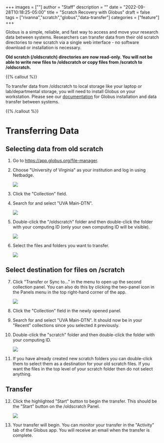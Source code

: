 +++
images = [""]
author = "Staff"
description = ""
date = "2022-09-28T10:18:25-05:00"
title = "Scratch Recovery with Globus"
draft = false
tags = ["rivanna","scratch","globus","data-transfer"]
categories = ["feature"]
+++

Globus is a simple, reliable, and fast way to access and move your research data between systems. Researchers can transfer data from their old scratch directories to new scratch via a single web interface - no software download or installation is necessary.

**Old scratch (/oldscratch) directories are now read-only. You will not be able to write new files to /oldscratch or copy files from /scratch to /oldscratch.**

{{% callout %}}

To transfer data from /oldscratch to local storage like your laptop or lab/departmental storage, you will need to install Globus on your workstation. Please see our <a href="/userinfo/globus/">documentation</a> for Globus installation and data transfer between systems.

{{% /callout %}}

# Transferring Data

## Selecting data from old scratch

1. Go to https://app.globus.org/file-manager.

2. Choose "University of Virginia" as your institution and log in using Netbadge.

    <img src="/images/globus-scratch-1-choose-institution.png">

3. Click the "Collection" field.

4. Search for and select "UVA Main-DTN".

    <img src="/images/globus-scratch-2-main-dtn.png">

5. Double-click the "/oldscratch" folder and then double-click the folder with your computing ID (only your own computing ID will be visible).

    <img src="/images/globus-scratch-3-oldscratch.png">

6. Select the files and folders you want to transfer.

    <img src="/images/globus-scratch-4-select-files.png">

## Select destination for files on /scratch

7. Click "Transfer or Sync to..." in the menu to open up the second collection panel. You can also do this by clicking the two-panel icon in the Panels menu in the top right-hand corner of the app.

    <img src="/images/globus-scratch-5-transfer-button.png">

8. Click the "Collection" field in the newly opened panel.

9. Search for and select "UVA Main-DTN". It should now be in your "Recent" collections since you selected it previously.

10. Double-click the "scratch" folder and then double-click the folder with your computing ID.

    <img src="/images/globus-scratch-6-new-scratch.png">

11. If you have already created new scratch folders you can double-click them to select them as a destination for your old scratch files. If you want the files in the top level of your scratch folder then do not select anything.

## Transfer

12. Click the highlighted "Start" button to begin the transfer. This should be the "Start" button on the /oldscratch Panel.

    <img src="/images/globus-scratch-7-start-transfer.png">

13. Your transfer will begin. You can monitor your transfer in the "Activity" tab of the Globus app. You will receive an email when the transfer is complete. 
